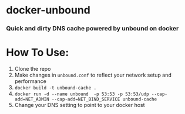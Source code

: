 # docker-unbound

### Quick and dirty DNS cache powered by unbound on docker

# How To Use:

1. Clone the repo
2. Make changes in `unbound.conf` to reflect your network setup and performance
3. `docker build -t unbound-cache .`
4. `docker run -d --name unbound  -p 53:53 -p 53:53/udp --cap-add=NET_ADMIN --cap-add=NET_BIND_SERVICE unbound-cache`
5. Change your DNS setting to point to your docker host
